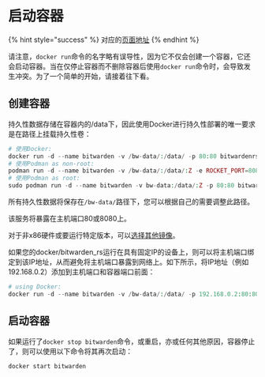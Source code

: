 # 启动容器

{% hint style="success" %}
对应的[页面地址](https://github.com/dani-garcia/bitwarden_rs/wiki/Starting-a-Container)
{% endhint %}

请注意，`docker run`命令的名字略有误导性，因为它不仅会创建一个容器，它还会启动容器。当在仅停止容器而不删除容器后使用`docker run`命令时，会导致发生冲突。为了一个简单的开始，请接着往下看。

## 创建容器

持久性数据存储在容器内的/data下，因此使用Docker进行持久性部署的唯一要求是在路径上挂载持久性卷：

```php
# 使用Docker:
docker run -d --name bitwarden -v /bw-data/:/data/ -p 80:80 bitwardenrs/server:latest
# 使用Podman as non-root:
podman run -d --name bitwarden -v /bw-data/:/data/:Z -e ROCKET_PORT=8080 -p 8080:8080 bitwardenrs/server:latest
# 使用Podman as root:
sudo podman run -d --name bitwarden -v bw-data:/data/:Z -p 80:80 bitwardenrs/server:latest
```

所有持久性数据将保存在`/bw-data/`路径下，您可以根据自己的需要调整此路径。

该服务将暴露在主机端口80或8080上。

对于非x86硬件或要运行特定版本，可以[选择其他镜像](which-container-image-to-use.md)。

如果您的docker/bitwarden\_rs运行在具有固定IP的设备上，则可以将主机端口绑定到该IP地址，从而避免将主机端口暴露到网络上。如下所示，将IP地址（例如192.168.0.2）添加到主机端口和容器端口前面：

```php
# using Docker:
docker run -d --name bitwarden -v /bw-data/:/data/ -p 192.168.0.2:80:80 bitwardenrs/server:latest
```

## 启动容器

如果运行了`docker stop bitwarden`命令，或重启，亦或任何其他原因，容器停止了，则可以使用以下命令将其再次启动：

```php
docker start bitwarden
```

